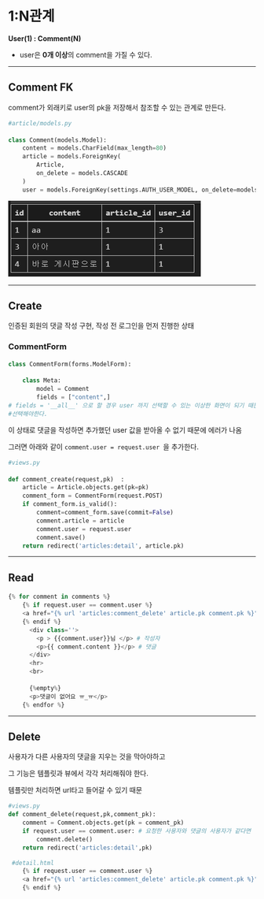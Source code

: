 # 1:N관계

**User(1) : Comment(N)** 

- user은 **0개 이상**의 comment을 가질 수 있다.

---

## Comment FK

comment가 외래키로 user의 pk을 저장해서 참조할 수 있는 관계로 만든다.

```python
#article/models.py

class Comment(models.Model):
    content = models.CharField(max_length=80)
    article = models.ForeignKey(
        Article,
        on_delete = models.CASCADE
    )
    user = models.ForeignKey(settings.AUTH_USER_MODEL, on_delete=models.CASCADE)
```

![image-20221019164305187](1%EB%8C%80N%EA%B4%80%EA%B3%84.assets/image-20221019164305187-16661653875741.png)

---

## Create

인증된 회원의 댓글 작성 구현, 작성 전 로그인을 먼저 진행한 상태



### CommentForm

```python
class CommentForm(forms.ModelForm):

    class Meta:
        model = Comment
        fields = ["content",]
# fields = '__all__' 으로 할 경우 user 까지 선택할 수 있는 이상한 화면이 되기 때문에 필드는 직접 
#선택해야한다.
```

이 상태로 댓글을 작성하면 추가했던 user 값을 받아올 수 없기 때문에 에러가 나옴

그러면 아래와 같이 `comment.user = request.user `을 추가한다.



```python
#views.py

def comment_create(request,pk)  :
    article = Article.objects.get(pk=pk)
    comment_form = CommentForm(request.POST)
    if comment_form.is_valid():
        comment=comment_form.save(commit=False)
        comment.article = article
        comment.user = request.user
        comment.save()
    return redirect('articles:detail', article.pk)
```

---

## Read

```python
{% for comment in comments %}
    {% if request.user == comment.user %}
    <a href="{% url 'articles:comment_delete' article.pk comment.pk %}" class='btn btn-danger float-end'>삭제</a>
    {% endif %}
      <div class=''>
        <p > {{comment.user}}님 </p> # 작성자 
        <p>{{ comment.content }}</p> # 댓글
      </div>
      <hr>
      <br>

      {%empty%}
      <p>댓글이 없어요 ㅠ_ㅠ</p>
    {% endfor %}
```

---

## Delete

사용자가 다른 사용자의 댓글을 지우는 것을 막아야하고

그 기능은 템플릿과 뷰에서 각각 처리해줘야 한다.

템플릿만 처리하면 url타고 들어갈 수 있기 때문

```python
#views.py
def comment_delete(request,pk,comment_pk):
    comment = Comment.objects.get(pk = comment_pk)
    if request.user == comment.user: # 요청한 사용자와 댓글의 사용자가 같다면
        comment.delete()
    return redirect('articles:detail',pk)
```

```python
 #detail.html
    {% if request.user == comment.user %}
    <a href="{% url 'articles:comment_delete' article.pk comment.pk %}" class='btn btn-danger float-end'>삭제</a>
    {% endif %}
```

